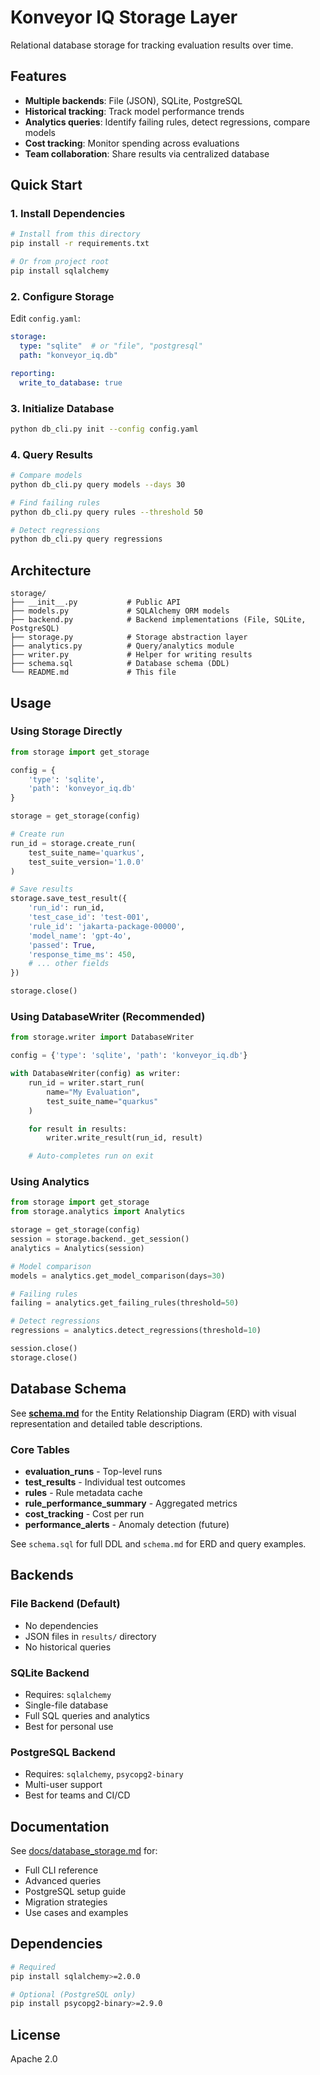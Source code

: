 # Konveyor IQ Storage Layer

Relational database storage for tracking evaluation results over time.

## Features

- **Multiple backends**: File (JSON), SQLite, PostgreSQL
- **Historical tracking**: Track model performance trends
- **Analytics queries**: Identify failing rules, detect regressions, compare models
- **Cost tracking**: Monitor spending across evaluations
- **Team collaboration**: Share results via centralized database

## Quick Start

### 1. Install Dependencies

```bash
# Install from this directory
pip install -r requirements.txt

# Or from project root
pip install sqlalchemy
```

### 2. Configure Storage

Edit `config.yaml`:

```yaml
storage:
  type: "sqlite"  # or "file", "postgresql"
  path: "konveyor_iq.db"

reporting:
  write_to_database: true
```

### 3. Initialize Database

```bash
python db_cli.py init --config config.yaml
```

### 4. Query Results

```bash
# Compare models
python db_cli.py query models --days 30

# Find failing rules
python db_cli.py query rules --threshold 50

# Detect regressions
python db_cli.py query regressions
```

## Architecture

```
storage/
├── __init__.py           # Public API
├── models.py             # SQLAlchemy ORM models
├── backend.py            # Backend implementations (File, SQLite, PostgreSQL)
├── storage.py            # Storage abstraction layer
├── analytics.py          # Query/analytics module
├── writer.py             # Helper for writing results
├── schema.sql            # Database schema (DDL)
└── README.md             # This file
```

## Usage

### Using Storage Directly

```python
from storage import get_storage

config = {
    'type': 'sqlite',
    'path': 'konveyor_iq.db'
}

storage = get_storage(config)

# Create run
run_id = storage.create_run(
    test_suite_name='quarkus',
    test_suite_version='1.0.0'
)

# Save results
storage.save_test_result({
    'run_id': run_id,
    'test_case_id': 'test-001',
    'rule_id': 'jakarta-package-00000',
    'model_name': 'gpt-4o',
    'passed': True,
    'response_time_ms': 450,
    # ... other fields
})

storage.close()
```

### Using DatabaseWriter (Recommended)

```python
from storage.writer import DatabaseWriter

config = {'type': 'sqlite', 'path': 'konveyor_iq.db'}

with DatabaseWriter(config) as writer:
    run_id = writer.start_run(
        name="My Evaluation",
        test_suite_name="quarkus"
    )

    for result in results:
        writer.write_result(run_id, result)

    # Auto-completes run on exit
```

### Using Analytics

```python
from storage import get_storage
from storage.analytics import Analytics

storage = get_storage(config)
session = storage.backend._get_session()
analytics = Analytics(session)

# Model comparison
models = analytics.get_model_comparison(days=30)

# Failing rules
failing = analytics.get_failing_rules(threshold=50)

# Detect regressions
regressions = analytics.detect_regressions(threshold=10)

session.close()
storage.close()
```

## Database Schema

See **[schema.md](schema.md)** for the Entity Relationship Diagram (ERD) with visual representation and detailed table descriptions.

### Core Tables

- **evaluation_runs** - Top-level runs
- **test_results** - Individual test outcomes
- **rules** - Rule metadata cache
- **rule_performance_summary** - Aggregated metrics
- **cost_tracking** - Cost per run
- **performance_alerts** - Anomaly detection (future)

See `schema.sql` for full DDL and `schema.md` for ERD and query examples.

## Backends

### File Backend (Default)
- No dependencies
- JSON files in `results/` directory
- No historical queries

### SQLite Backend
- Requires: `sqlalchemy`
- Single-file database
- Full SQL queries and analytics
- Best for personal use

### PostgreSQL Backend
- Requires: `sqlalchemy`, `psycopg2-binary`
- Multi-user support
- Best for teams and CI/CD

## Documentation

See [docs/database_storage.md](../docs/database_storage.md) for:
- Full CLI reference
- Advanced queries
- PostgreSQL setup guide
- Migration strategies
- Use cases and examples

## Dependencies

```bash
# Required
pip install sqlalchemy>=2.0.0

# Optional (PostgreSQL only)
pip install psycopg2-binary>=2.9.0
```

## License

Apache 2.0
